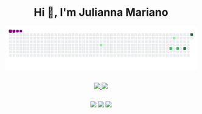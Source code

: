 <div align="center">
  <h1> Hi 👋, I'm Julianna Mariano</h1>
</div >

![snake gif](https://github.com/juliannamariano/juliannamariano/blob/output/github-contribution-grid-snake.gif)
##
<!-- Tabela com informação -->
<div align="center">
<a href="https://github.com/juliannamariano">
<img loading="lazy" height="155em" src="https://github-readme-stats.vercel.app/api/top-langs/?username=juliannamariano&layout=compact&langs_count=7&theme=transparent"/>
<img loading="lazy" height="155em" src="https://github-readme-stats.vercel.app/api?username=juliannamariano&show_icons=true&theme=transparent&include_all_commits=true&count_private=true"/>
</div>


<!--Linha divisória -->
##
<div align="center">
<!--<a href="https://www.youtube.com/seu-canal-youtube-aqui" target="_blank"><img loading="lazy" src="https://img.shields.io/badge/YouTube-FF0000?style=for-the-badge&logo=youtube&logoColor=white" target="_blank"></a>-->
<a href="https://instagram.com/juumarianoo" target="_blank"><img loading="lazy" src="https://img.shields.io/badge/-Instagram-%23E4405F?style=for-the-badge&logo=instagram&logoColor=white" target="_blank"></a>
<!--<a href="https://www.twitch.tv/seu-usuário-aqui" target="_blank"><img loading="lazy" src="https://img.shields.io/badge/Twitch-9146FF?style=for-the-badge&logo=twitch&logoColor=white" target="_blank"></a>-->
<a href = "mailto:contato@juumarianoo27@gmail.com"><img loading="lazy" src="https://img.shields.io/badge/Gmail-D14836?style=for-the-badge&logo=gmail&logoColor=white" target="_blank"></a>
<a href="https://www.linkedin.com/in/juliannamariano" target="_blank"><img loading="lazy" src="https://img.shields.io/badge/-LinkedIn-%230077B5?style=for-the-badge&logo=linkedin&logoColor=white" target="_blank"></a>   
</div align="center">

